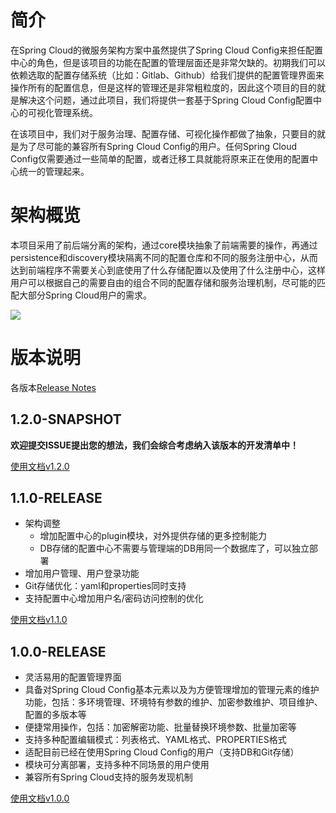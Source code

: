 
# 简介

在Spring Cloud的微服务架构方案中虽然提供了Spring Cloud Config来担任配置中心的角色，但是该项目的功能在配置的管理层面还是非常欠缺的。初期我们可以依赖选取的配置存储系统（比如：Gitlab、Github）给我们提供的配置管理界面来操作所有的配置信息，但是这样的管理还是非常粗粒度的，因此这个项目的目的就是解决这个问题，通过此项目，我们将提供一套基于Spring Cloud Config配置中心的可视化管理系统。

在该项目中，我们对于服务治理、配置存储、可视化操作都做了抽象，只要目的就是为了尽可能的兼容所有Spring Cloud Config的用户。任何Spring Cloud Config仅需要通过一些简单的配置，或者迁移工具就能将原来正在使用的配置中心统一的管理起来。

# 架构概览

本项目采用了前后端分离的架构，通过core模块抽象了前端需要的操作，再通过persistence和discovery模块隔离不同的配置仓库和不同的服务注册中心，从而达到前端程序不需要关心到底使用了什么存储配置以及使用了什么注册中心，这样用户可以根据自己的需要自由的组合不同的配置存储和服务治理机制，尽可能的匹配大部分Spring Cloud用户的需求。

![](https://github.com/dyc87112/spring-cloud-config-admin-doc/raw/master/statics/images/scca-arch-v1.1.x.png)

# 版本说明

各版本[Release Notes](https://dyc87112.github.io/spring-cloud-config-admin/release_notes.html)

## 1.2.0-SNAPSHOT

**欢迎提交ISSUE提出您的想法，我们会综合考虑纳入该版本的开发清单中！**

[使用文档v1.2.0](https://dyc87112.github.io/spring-cloud-config-admin-doc/1.2.0)

## 1.1.0-RELEASE

- 架构调整
  - 增加配置中心的plugin模块，对外提供存储的更多控制能力
  - DB存储的配置中心不需要与管理端的DB用同一个数据库了，可以独立部署
- 增加用户管理、用户登录功能
- Git存储优化：yaml和properties同时支持
- 支持配置中心增加用户名/密码访问控制的优化

[使用文档v1.1.0](https://dyc87112.github.io/spring-cloud-config-admin-doc/1.1.0)

## 1.0.0-RELEASE

- 灵活易用的配置管理界面
- 具备对Spring Cloud Config基本元素以及为方便管理增加的管理元素的维护功能，包括：多环境管理、环境特有参数的维护、加密参数维护、项目维护、配置的多版本等
- 便捷常用操作，包括：加密解密功能、批量替换环境参数、批量加密等
- 支持多种配置编辑模式：列表格式、YAML格式、PROPERTIES格式
- 适配目前已经在使用Spring Cloud Config的用户（支持DB和Git存储）
- 模块可分离部署，支持多种不同场景的用户使用
- 兼容所有Spring Cloud支持的服务发现机制

[使用文档v1.0.0](https://dyc87112.github.io/spring-cloud-config-admin-doc/1.0.0)